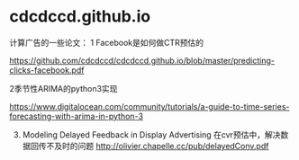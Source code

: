 # cdcdccd.github.io
计算广告的一些论文：
1 Facebook是如何做CTR预估的

https://github.com/cdcdccd/cdcdccd.github.io/blob/master/predicting-clicks-facebook.pdf

2季节性ARIMA的python3实现

https://www.digitalocean.com/community/tutorials/a-guide-to-time-series-forecasting-with-arima-in-python-3

3. Modeling Delayed Feedback in Display Advertising
在cvr预估中，解决数据回传不及时的问题
http://olivier.chapelle.cc/pub/delayedConv.pdf
